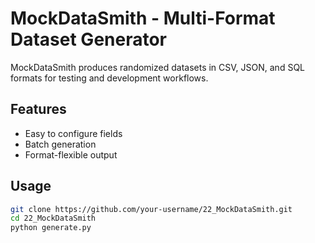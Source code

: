 # MockDataSmith - Multi-Format Dataset Generator

MockDataSmith produces randomized datasets in CSV, JSON, and SQL formats for testing and development workflows.

## Features
- Easy to configure fields  
- Batch generation  
- Format-flexible output  

## Usage
```bash
git clone https://github.com/your-username/22_MockDataSmith.git
cd 22_MockDataSmith
python generate.py
